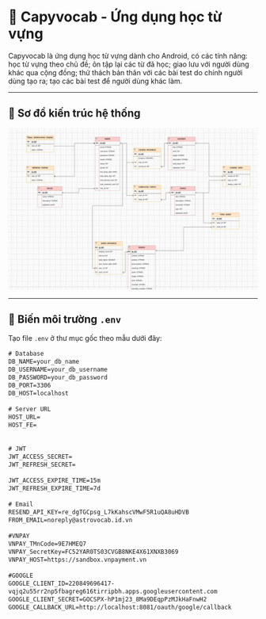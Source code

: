 # 🚀 Capyvocab - Ứng dụng học từ vựng

Capyvocab là ứng dụng học từ vựng dành cho Android, có các tính năng: học từ vựng theo chủ đề; ôn tập lại các từ đã học; giao lưu với người dùng khác qua cộng đồng; thử thách bản thân với các bài test do chính người dùng tạo ra; tạo các bài test để người dùng khác làm.

---

## 🧠 Sơ đồ kiến trúc hệ thống

<img src="./diagram.png" alt="Sơ đồ kiến trúc hệ thống" width="700"/>

---

## 🔧 Biến môi trường `.env`

Tạo file `.env` ở thư mục gốc theo mẫu dưới đây:

```env
# Database
DB_NAME=your_db_name
DB_USERNAME=your_db_username
DB_PASSWORD=your_db_password
DB_PORT=3306
DB_HOST=localhost

# Server URL
HOST_URL=
HOST_FE=


# JWT
JWT_ACCESS_SECRET=
JWT_REFRESH_SECRET=

JWT_ACCESS_EXPIRE_TIME=15m
JWT_REFRESH_EXPIRE_TIME=7d

# Email
RESEND_API_KEY=re_dgTGCpsg_L7kKahscVMwF5R1uQA8uHDVB
FROM_EMAIL=noreply@astrovocab.id.vn

#VNPAY
VNPAY_TMnCode=9E7HMEQ7
VNPAY_SecretKey=FC52YAR0TS03CVGB8NKE4X61XNXB3069
VNPAY_HOST=https://sandbox.vnpayment.vn

#GOOGLE
GOOGLE_CLIENT_ID=220849696417-vqjq2u55rr2np5fbagreg616tirripbh.apps.googleusercontent.com
GOOGLE_CLIENT_SECRET=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
GOOGLE_CALLBACK_URL=http://localhost:8081/oauth/google/callback
```
